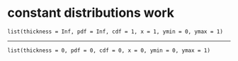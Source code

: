 # constant distributions work

    list(thickness = Inf, pdf = Inf, cdf = 1, x = 1, ymin = 0, ymax = 1)

---

    list(thickness = 0, pdf = 0, cdf = 0, x = 0, ymin = 0, ymax = 1)

